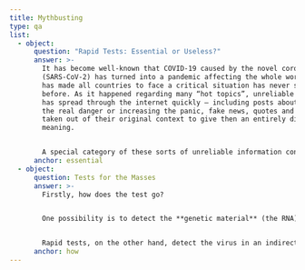 ```yaml
---
title: Mythbusting
type: qa
list:
  - object:
      question: "Rapid Tests: Essential or Useless?"
      answer: >-
        It has become well-known that COVID-19 caused by the novel coronavirus
        (SARS-CoV-2) has turned into a pandemic affecting the whole world. This
        has made all countries to face a critical situation has never seen
        before. As it happened regarding many “hot topics”, unreliable content
        has spread through the internet quickly – including posts about denying
        the real danger or increasing the panic, fake news, quotes and facts
        taken out of their original context to give then an entirely different
        meaning.


        A special category of these sorts of unreliable information consists of articles trying to prove that tests – especially rapid assays – are useless and cause more harm than good. This page, which appeared on one of the most reliable Hungarian news portals has been read and shared by a lot of people. It is no doubt that the author’s original intent was benevolent – however, the article contained some inaccurate and unproven information. Although it has not been the only page that has been issued somewhat misleading content, we think it is worth reacting on the particular article. Hvg.hu is generally considered to be a relevant source of news; the fact they posted an article of certain pieces of inaccurate information shows how easy it is for other, less known pages to make the same mistake, too.
      anchor: essential
  - object:
      question: Tests for the Masses
      answer: >-
        Firstly, how does the test go?


        One possibility is to detect the **genetic material** (the RNA) of the virus. The specimen can be collected using several types of human cells (e.g. the saliva). The RNA of the virus has to be isolated, and a detectable amount of genetic material can be produced by a reaction called PCR (Polymerase Chain Reaction). This is a **highly reliable method for examining whether the virus is present in the body**.


        Rapid tests, on the other hand, detect the virus in an indirect way. These examine whether the **antibodies produced by the human immune system to the novel coronavirus** are present. These are called immunochromatography tests or serological tests, too; the rapid test name refers to the fact that the **result can be received in about 15 minutes**.
      anchor: how
---
```

